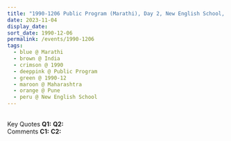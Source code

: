 ```yaml
---
title: "1990-1206 Public Program (Marathi), Day 2, New English School, Tilak Road, Pune, Maharashtra, India"
date: 2023-11-04
display_date: 
sort_date: 1990-12-06
permalink: /events/1990-1206
tags:
  - blue @ Marathi
  - brown @ India
  - crimson @ 1990
  - deeppink @ Public Program
  - green @ 1990-12
  - maroon @ Maharashtra
  - orange @ Pune
  - peru @ New English School
---
```


<br>

<wave-list>
  <list-title color="DarkSeaGreen" width="55">Key Quotes</list-title>
  <list-item color="BlanchedAlmond" width="280"><b>Q1:</b> <i></i></list-item>
  <list-item color="Lavender" width="280"><b>Q2:</b> <i></i></list-item>
</wave-list>

<br>

<wave-list>
  <list-title color="DarkSeaGreen" width="55">Comments</list-title>
  <list-item color="BlanchedAlmond" width="280"><b>C1:</b> <i></i></list-item>
  <list-item color="Lavender" width="280"><b>C2:</b> <i></i></list-item>
</wave-list>